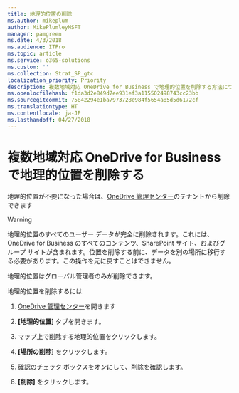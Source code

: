 ```yaml
---
title: 地理的位置の削除
ms.author: mikeplum
author: MikePlumleyMSFT
manager: pamgreen
ms.date: 4/3/2018
ms.audience: ITPro
ms.topic: article
ms.service: o365-solutions
ms.custom: ''
ms.collection: Strat_SP_gtc
localization_priority: Priority
description: 複数地域対応 OneDrive for Business で地理的位置を削除する方法について説明します。
ms.openlocfilehash: f1da3d2e849d7ee931ef3a115502498743cc23bb
ms.sourcegitcommit: 75842294e1ba7973728e984f5654a85d5d6172cf
ms.translationtype: HT
ms.contentlocale: ja-JP
ms.lasthandoff: 04/27/2018
---
```

# <a name="delete-a-geo-location-in-onedrive-for-business-multi-geo"></a>複数地域対応 OneDrive for Business で地理的位置を削除する

地理的位置が不要になった場合は、[OneDrive 管理センター](https://admin.onedrive.com)のテナントから削除できます

> [!WARNING]
> 地理的位置のすべてのユーザー データが完全に削除されます。これには、OneDrive for Business のすべてのコンテンツ、SharePoint サイト、およびグループ サイトが含まれます。位置を削除する前に、データを別の場所に移行する必要があります。この操作を元に戻すことはできません。

地理的位置はグローバル管理者のみが削除できます。

地理的位置を削除するには

1. [OneDrive 管理センター](https://admin.onedrive.com)を開きます

2. **[地理的位置]** タブを開きます。

3. マップ上で削除する地理的位置をクリックします。

4. **[場所の削除]** をクリックします。

5. 確認のチェック ボックスをオンにして、削除を確認します。

6. **[削除]** をクリックします。



